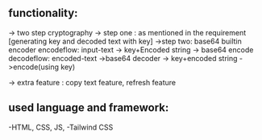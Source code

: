 ## functionality:
-> two step cryptography 
-> step one : as mentioned in the requirement [generating key and decoded text with key]
->step two: base64 builtin encoder
encodeflow: input-text -> key+Encoded string -> base64 encode
decodeflow: encoded-text ->base64 decoder -> key+encoded string ->encode(using key)

-> extra feature : copy text feature, refresh feature

## used language and framework:
-HTML, CSS, JS, 
-Tailwind CSS
